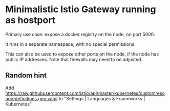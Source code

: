 # Minimalistic Istio Gateway running as hostport

Primary use case: expose a docker registry on the node, on 
port 5000.

It runs in a separate namespace, with no special permissions.

This can also be used to expose other ports on the node,
if the node has public IP addresses. Note that firewalls
may need to be adjusted.

## Random hint

Add
https://raw.githubusercontent.com/istio/api/master/kubernetes/customresourcedefinitions.gen.yaml to
"Settings | Languages & Frameworks | Kubernetes".
